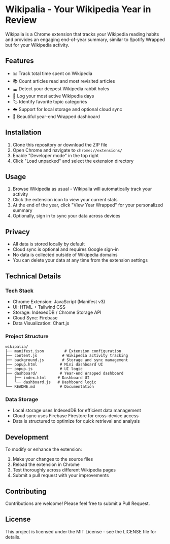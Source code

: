 # Wikipalia - Your Wikipedia Year in Review

Wikipalia is a Chrome extension that tracks your Wikipedia reading habits and provides an engaging end-of-year summary, similar to Spotify Wrapped but for your Wikipedia activity.

## Features

- 📊 Track total time spent on Wikipedia
- 📚 Count articles read and most revisited articles
- 🕳️ Detect your deepest Wikipedia rabbit holes
- 📅 Log your most active Wikipedia days
- 🏷️ Identify favorite topic categories
- ☁️ Support for local storage and optional cloud sync
- 📱 Beautiful year-end Wrapped dashboard

## Installation

1. Clone this repository or download the ZIP file
2. Open Chrome and navigate to `chrome://extensions/`
3. Enable "Developer mode" in the top right
4. Click "Load unpacked" and select the extension directory

## Usage

1. Browse Wikipedia as usual - Wikipalia will automatically track your activity
2. Click the extension icon to view your current stats
3. At the end of the year, click "View Year Wrapped" for your personalized summary
4. Optionally, sign in to sync your data across devices

## Privacy

- All data is stored locally by default
- Cloud sync is optional and requires Google sign-in
- No data is collected outside of Wikipedia domains
- You can delete your data at any time from the extension settings

## Technical Details

### Tech Stack
- Chrome Extension: JavaScript (Manifest v3)
- UI: HTML + Tailwind CSS
- Storage: IndexedDB / Chrome Storage API
- Cloud Sync: Firebase
- Data Visualization: Chart.js

### Project Structure
```
wikipalia/
├── manifest.json         # Extension configuration
├── content.js           # Wikipedia activity tracking
├── background.js        # Storage and sync management
├── popup.html          # Mini dashboard UI
├── popup.js            # UI logic
├── dashboard/          # Year-end Wrapped dashboard
│   ├── index.html     # Dashboard UI
│   └── dashboard.js   # Dashboard logic
└── README.md           # Documentation
```

### Data Storage
- Local storage uses IndexedDB for efficient data management
- Cloud sync uses Firebase Firestore for cross-device access
- Data is structured to optimize for quick retrieval and analysis

## Development

To modify or enhance the extension:

1. Make your changes to the source files
2. Reload the extension in Chrome
3. Test thoroughly across different Wikipedia pages
4. Submit a pull request with your improvements

## Contributing

Contributions are welcome! Please feel free to submit a Pull Request.

## License

This project is licensed under the MIT License - see the LICENSE file for details.
